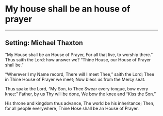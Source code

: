 # My house shall be an house of prayer

***

## Setting: Michael Thaxton

“My House shall be an House of Prayer,
For all that live, to worship there.”
Thus saith the Lord: how answer we?
“Thine House, our House of Prayer shall be.”

“Wherever I my Name record,
There will I meet Thee,” saith the Lord;
Thee in Thine House of Prayer we meet;
Now bless us from the Mercy seat.

Thus spake the Lord, “My Son, to Thee
Swear every tongue, bow every knee:”
Father, by us Thy will be done,
We bow the knee and “Kiss the Son.”

His throne and kingdom thus advance,
The world be his inheritance;
Then, for all people everywhere,
Thine Hose shall be an House of Prayer.